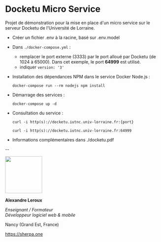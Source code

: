 # Docketu Micro Service

Projet de démonstration pour la mise en place d'un micro service sur le serveur Docketu de l'Université de Lorraine.

- Créer un fichier .env à la racine, basé sur .env.model

- Dans `./docker-compose.yml` :
    - remplacer le port externe (3333) par le port alloué par Docketu (de 1024 à 65000). Dans cet exemple, le port __64999__ est utilisé.
    - indiquer `version: '3'` 

- Installation des dépendances NPM dans le service Docker Node.js :

    `docker-compose run --rm nodejs npm install`

- Démarrage des services :

    `docker-compose up -d`

- Consultation du service :

    `curl -i http(s)://docketu.iutnc.univ-lorraine.fr:{port}`

    `curl -i http(s)://docketu.iutnc.univ-lorraine.fr:64999`

- Informations complémentaires dans ./docketu.pdf

--

<img src="https://sherpa.one/images/sherpa-logotype.png" width="120px">

__Alexandre Leroux__

_Enseignant / Formateur_<br>
_Développeur logiciel web & mobile_

Nancy (Grand Est, France)

https://sherpa.one
